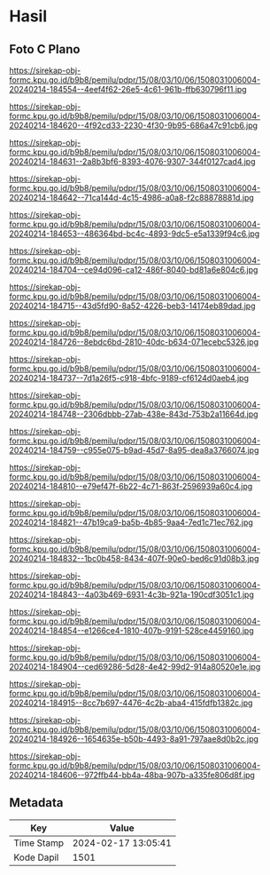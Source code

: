 # Hasil

## Foto C Plano

https://sirekap-obj-formc.kpu.go.id/b9b8/pemilu/pdpr/15/08/03/10/06/1508031006004-20240214-184554--4eef4f62-26e5-4c61-961b-ffb630796f11.jpg

https://sirekap-obj-formc.kpu.go.id/b9b8/pemilu/pdpr/15/08/03/10/06/1508031006004-20240214-184620--4f92cd33-2230-4f30-9b95-686a47c91cb6.jpg

https://sirekap-obj-formc.kpu.go.id/b9b8/pemilu/pdpr/15/08/03/10/06/1508031006004-20240214-184631--2a8b3bf6-8393-4076-9307-344f0127cad4.jpg

https://sirekap-obj-formc.kpu.go.id/b9b8/pemilu/pdpr/15/08/03/10/06/1508031006004-20240214-184642--71ca144d-4c15-4986-a0a8-f2c88878881d.jpg

https://sirekap-obj-formc.kpu.go.id/b9b8/pemilu/pdpr/15/08/03/10/06/1508031006004-20240214-184653--486364bd-bc4c-4893-9dc5-e5a1339f94c6.jpg

https://sirekap-obj-formc.kpu.go.id/b9b8/pemilu/pdpr/15/08/03/10/06/1508031006004-20240214-184704--ce94d096-ca12-486f-8040-bd81a6e804c6.jpg

https://sirekap-obj-formc.kpu.go.id/b9b8/pemilu/pdpr/15/08/03/10/06/1508031006004-20240214-184715--43d5fd90-8a52-4226-beb3-14174eb89dad.jpg

https://sirekap-obj-formc.kpu.go.id/b9b8/pemilu/pdpr/15/08/03/10/06/1508031006004-20240214-184726--8ebdc6bd-2810-40dc-b634-071ecebc5326.jpg

https://sirekap-obj-formc.kpu.go.id/b9b8/pemilu/pdpr/15/08/03/10/06/1508031006004-20240214-184737--7d1a26f5-c918-4bfc-9189-cf6124d0aeb4.jpg

https://sirekap-obj-formc.kpu.go.id/b9b8/pemilu/pdpr/15/08/03/10/06/1508031006004-20240214-184748--2306dbbb-27ab-438e-843d-753b2a11664d.jpg

https://sirekap-obj-formc.kpu.go.id/b9b8/pemilu/pdpr/15/08/03/10/06/1508031006004-20240214-184759--c955e075-b9ad-45d7-8a95-dea8a3766074.jpg

https://sirekap-obj-formc.kpu.go.id/b9b8/pemilu/pdpr/15/08/03/10/06/1508031006004-20240214-184810--e79ef47f-6b22-4c71-863f-2596939a60c4.jpg

https://sirekap-obj-formc.kpu.go.id/b9b8/pemilu/pdpr/15/08/03/10/06/1508031006004-20240214-184821--47b19ca9-ba5b-4b85-9aa4-7ed1c71ec762.jpg

https://sirekap-obj-formc.kpu.go.id/b9b8/pemilu/pdpr/15/08/03/10/06/1508031006004-20240214-184832--1bc0b458-8434-407f-90e0-bed6c91d08b3.jpg

https://sirekap-obj-formc.kpu.go.id/b9b8/pemilu/pdpr/15/08/03/10/06/1508031006004-20240214-184843--4a03b469-6931-4c3b-921a-190cdf3051c1.jpg

https://sirekap-obj-formc.kpu.go.id/b9b8/pemilu/pdpr/15/08/03/10/06/1508031006004-20240214-184854--e1266ce4-1810-407b-9191-528ce4459160.jpg

https://sirekap-obj-formc.kpu.go.id/b9b8/pemilu/pdpr/15/08/03/10/06/1508031006004-20240214-184904--ced69286-5d28-4e42-99d2-914a80520e1e.jpg

https://sirekap-obj-formc.kpu.go.id/b9b8/pemilu/pdpr/15/08/03/10/06/1508031006004-20240214-184915--8cc7b697-4476-4c2b-aba4-415fdfb1382c.jpg

https://sirekap-obj-formc.kpu.go.id/b9b8/pemilu/pdpr/15/08/03/10/06/1508031006004-20240214-184926--1654635e-b50b-4493-8a91-797aae8d0b2c.jpg

https://sirekap-obj-formc.kpu.go.id/b9b8/pemilu/pdpr/15/08/03/10/06/1508031006004-20240214-184606--972ffb44-bb4a-48ba-907b-a335fe806d8f.jpg


## Metadata

| Key        | Value               |
| ---------- | ------------------- |
| Time Stamp | 2024-02-17 13:05:41 |
| Kode Dapil | 1501                |



